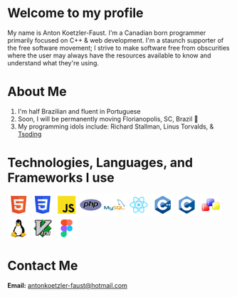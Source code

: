 # Welcome to my profile
My name is Anton Koetzler-Faust. I'm a Canadian born programmer primarily focused on C++ & web development. I'm a staunch supporter of the free software movement; I strive to make software free from obscurities where the user may always have the resources available to know and understand what they're using.


# About Me
1. I'm half Brazilian and fluent in Portuguese
2. Soon, I will be permanently moving Florianopolis, SC, Brazil 🎉
3. My programming idols include: Richard Stallman, Linus Torvalds, & [Tsoding](https://github.com/tsoding)

# Technologies, Languages, and Frameworks I use
![HTML](./HTML.png) ![CSS](./CSS.png) ![JS](./JS.png) ![PHP](./PHP.png) ![MySQL](./MySQL.png) ![React](./React.png) ![C++](./C++.png) ![C](./C.png) ![wxWidgets](./wxWidgets.png) ![Linux](Linux.png) ![VIM](./VIM.png) ![Figma](./Figma.png)

# Contact Me
**Email:** antonkoetzler-faust@hotmail.com
